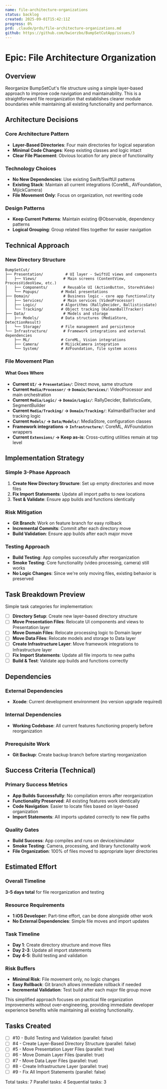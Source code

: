 ```yaml
---
name: file-architecture-organizations
status: backlog
created: 2025-09-01T15:42:11Z
progress: 0%
prd: .claude/prds/file-architecture-organizations.md
github: https://github.com/bwierzbo/BumpSetCutApp/issues/3
---
```


# Epic: File Architecture Organization

## Overview

Reorganize BumpSetCut's file structure using a simple layer-based approach to improve code navigation and maintainability. This is a straightforward file reorganization that establishes clearer module boundaries while maintaining all existing functionality and performance.

## Architecture Decisions

### Core Architecture Pattern
- **Layer-Based Directories**: Four main directories for logical separation
- **Minimal Code Changes**: Keep existing classes and logic intact
- **Clear File Placement**: Obvious location for any piece of functionality

### Technology Choices
- **No New Dependencies**: Use existing Swift/SwiftUI patterns
- **Existing Stack**: Maintain all current integrations (CoreML, AVFoundation, MijickCamera)
- **File Movement Only**: Focus on organization, not rewriting code

### Design Patterns
- **Keep Current Patterns**: Maintain existing @Observable, dependency patterns
- **Logical Grouping**: Group related files together for easier navigation

## Technical Approach

### New Directory Structure
```
BumpSetCut/
├── Presentation/          # UI layer - SwiftUI views and components
│   ├── Views/            # Main screens (ContentView, ProcessVideoView, etc.)
│   ├── Components/       # Reusable UI (ActionButton, StoredVideo)
│   └── Popups/          # Modal presentations
├── Domain/               # Business logic - core app functionality  
│   ├── Services/         # Main services (VideoProcessor)
│   ├── Logic/           # Algorithms (RallyDecider, BallisticsGate)
│   └── Tracking/        # Object tracking (KalmanBallTracker)
├── Data/                 # Models and storage
│   ├── Models/          # Data structures (MediaStore, DetectionResult)
│   └── Storage/         # File management and persistence
└── Infrastructure/       # Framework integrations and external dependencies
    ├── ML/              # CoreML, Vision integrations
    ├── Camera/          # MijickCamera integration
    └── System/          # AVFoundation, file system access
```

### File Movement Plan

#### What Goes Where
- **Current `UI/` → `Presentation/`**: Direct move, same structure
- **Current `Media/Processor/` → `Domain/Services/`**: VideoProcessor and main orchestration
- **Current `Media/Logic/` → `Domain/Logic/`**: RallyDecider, BallisticsGate, SegmentBuilder
- **Current `Media/Tracking/` → `Domain/Tracking/`**: KalmanBallTracker and tracking logic
- **Current `Models/` → `Data/Models/`**: MediaStore, configuration classes
- **Framework integrations → `Infrastructure/`**: CoreML, AVFoundation wrappers
- **Current `Extensions/` → Keep as-is**: Cross-cutting utilities remain at top level

## Implementation Strategy

### Simple 3-Phase Approach
1. **Create New Directory Structure**: Set up empty directories and move files
2. **Fix Import Statements**: Update all import paths to new locations
3. **Test & Validate**: Ensure app builds and functions identically

### Risk Mitigation
- **Git Branch**: Work on feature branch for easy rollback
- **Incremental Commits**: Commit after each directory move
- **Build Validation**: Ensure app builds after each major move

### Testing Approach
- **Build Testing**: App compiles successfully after reorganization
- **Smoke Testing**: Core functionality (video processing, camera) still works
- **No Logic Changes**: Since we're only moving files, existing behavior is preserved

## Task Breakdown Preview

Simple task categories for implementation:

- [ ] **Directory Setup**: Create new layer-based directory structure
- [ ] **Move Presentation Files**: Relocate UI components and views to Presentation layer
- [ ] **Move Domain Files**: Relocate processing logic to Domain layer
- [ ] **Move Data Files**: Relocate models and storage to Data layer  
- [ ] **Create Infrastructure Layer**: Move framework integrations to Infrastructure layer
- [ ] **Fix Import Statements**: Update all file imports to new paths
- [ ] **Build & Test**: Validate app builds and functions correctly

## Dependencies

### External Dependencies
- **Xcode**: Current development environment (no version upgrade required)

### Internal Dependencies
- **Working Codebase**: All current features functioning properly before reorganization

### Prerequisite Work
- **Git Backup**: Create backup branch before starting reorganization

## Success Criteria (Technical)

### Primary Success Metrics
- **App Builds Successfully**: No compilation errors after reorganization
- **Functionality Preserved**: All existing features work identically
- **Code Navigation**: Easier to locate files based on layer-based organization
- **Import Statements**: All imports updated correctly to new file paths

### Quality Gates
- **Build Success**: App compiles and runs on device/simulator
- **Smoke Testing**: Camera, processing, and library functionality work
- **File Organization**: 100% of files moved to appropriate layer directories

## Estimated Effort

### Overall Timeline
**3-5 days total** for file reorganization and testing

### Resource Requirements
- **1 iOS Developer**: Part-time effort, can be done alongside other work
- **No External Dependencies**: Simple file moves and import updates

### Task Timeline
- **Day 1**: Create directory structure and move files
- **Day 2-3**: Update all import statements
- **Day 4-5**: Build testing and validation

### Risk Buffers
- **Minimal Risk**: File movement only, no logic changes
- **Easy Rollback**: Git branch allows immediate rollback if needed
- **Incremental Validation**: Test build after each major file group move

This simplified approach focuses on practical file organization improvements without over-engineering, providing immediate developer experience benefits while maintaining all existing functionality.

## Tasks Created
- [ ] #10 - Build Testing and Validation (parallel: false)
- [ ] #4 - Create Layer-Based Directory Structure (parallel: false)
- [ ] #5 - Move Presentation Layer Files (parallel: true)
- [ ] #6 - Move Domain Layer Files (parallel: true)
- [ ] #7 - Move Data Layer Files (parallel: true)
- [ ] #8 - Create Infrastructure Layer (parallel: true)
- [ ] #9 - Fix All Import Statements (parallel: false)

Total tasks:        7
Parallel tasks:        4
Sequential tasks: 3
